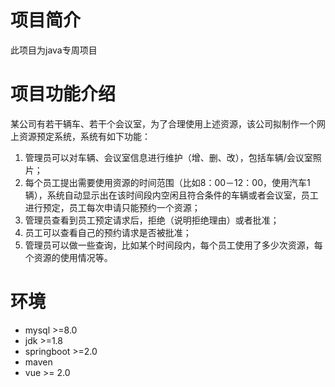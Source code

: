 # 项目简介
此项目为java专周项目
# 项目功能介绍
某公司有若干辆车、若干个会议室，为了合理使用上述资源，该公司拟制作一个网上资源预定系统，系统有如下功能：

1. 管理员可以对车辆、会议室信息进行维护（增、删、改），包括车辆/会议室照片；
2. 每个员工提出需要使用资源的时间范围（比如8：00－12：00，使用汽车1辆），系统自动显示出在该时间段内空闲且符合条件的车辆或者会议室，员工进行预定，员工每次申请只能预约一个资源；
3. 管理员查看到员工预定请求后，拒绝（说明拒绝理由）或者批准；
4. 员工可以查看自己的预约请求是否被批准；
5. 管理员可以做一些查询，比如某个时间段内，每个员工使用了多少次资源，每个资源的使用情况等。
# 环境
* mysql >=8.0
* jdk >=1.8
* springboot >=2.0
* maven
* vue >= 2.0
